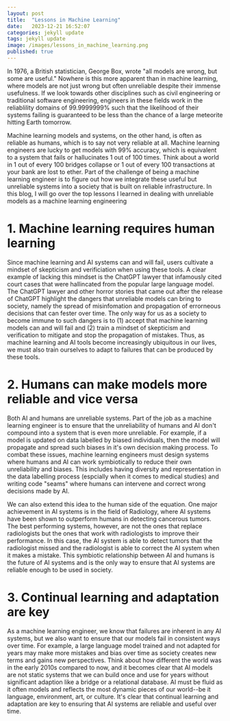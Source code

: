 ```yaml
---
layout: post
title:  "Lessons in Machine Learning"
date:   2023-12-21 16:52:07
categories: jekyll update
tags: jekyll update
image: /images/lessons_in_machine_learning.png
published: true
---
```

In 1976, a British statistician, George Box, wrote "all models are wrong, but some are useful." Nowhere is this more apparent than in machine learning, where models are not just wrong but often unreliable despite their immense usefulness. If we look towards other disciplines such as civil engineering or traditional software engineering, engineers in these fields work in the reliablility domains of 99.9999999% such that the likelihood of their systems failing is guaranteed to be less than the chance of a large meteorite hitting Earth tomorrow. 

Machine learning models and systems, on the other hand, is often as reliable as humans, which is to say not very reliable at all. Machine learning engineers are lucky to get models with 99% accuracy, which is equivalent to a system that fails or hallucinates 1 out of 100 times. Think about a world in 1 out of every 100 bridges collapse or 1 out of every 100 transactions at your bank are lost to ether. Part of the challenge of being a machine learning engineer is to figure out how we integrate these useful but unreliable systems into a society that is built on reliable infrastructure. In this blog, I will go over the top lessons I learned in dealing with unreliable models as a machine learning engineering

# 1. Machine learning requires human learning
Since machine learning and AI systems can and will fail, users cultivate a mindset of skepticism and verificiation when using these tools. A clear example of lacking this mindset is the ChatGPT lawyer that infamously cited court cases that were hallincated from the popular large language model. The ChatGPT lawyer and other horror stories that came out after the release of ChatGPT highlight the dangers that unreliable models can bring to society, namely the spread of misinfomation and propagation of errorneous decisions that can fester over time. The only way for us as a society to become immune to such dangers is to (1) accept that machine learning models can and will fail and (2) train a mindset of skepticism and verification to mitigate and stop the propagation of mistakes. Thus, as machine learning and AI tools become increasingly ubiquitous in our lives, we must also train ourselves to adapt to failures that can be produced by these tools. 

# 2. Humans can make models more reliable and vice versa
Both AI and humans are unreliable systems. Part of the job as a machine learning engineer is to ensure that the unreliability of humans and AI don't compound into a system that is even more unreliable. For example, if a model is updated on data labelled by biased individuals, then the model will propagate and spread such biases in it's own decision making process. To combat these issues, machine learning engineers must design systems where humans and AI can work symbiotically to reduce their own unreliability and biases. This includes having diversity and representation in the data labelling process (espcially when it comes to medical studies) and writing code "seams" where humans can intervene and correct wrong decisions made by AI.
 
We can also extend this idea to the human side of the equation. One major achievement in AI systems is in the field of Radiology, where AI systems have been shown to outperform humans in detecting cancerous tumors. The best performing systems, however, are not the ones that replace radiologists but the ones that work with radiologists to improve their performance. In this case, the AI system is able to detect tumors that the radiologist missed and the radiologist is able to correct the AI system when it makes a mistake. This symbiotic relationship between AI and humans is the future of AI systems and is the only way to ensure that AI systems are reliable enough to be used in society.    

# 3. Continual learning and adaptation are key
As a machine learning engineer, we know that failures are inherent in any AI systems, but we also want to ensure that our models fail in consistent ways over time. For example, a large language model trained and not adapted for years may make more mistakes and bias over time as society creates new terms and gains new perspectives. Think about how different the world was in the early 2010s compared to now, and it becomes clear that AI models are not static systems that we can build once and use for years without significant adaption like a bridge or a relational database. AI must be fluid as it often models and reflects the most dynamic pieces of our world--be it language, environment, art, or culture. It's clear that continual learning and adaptation are key to ensuring that AI systems are reliable and useful over time.       